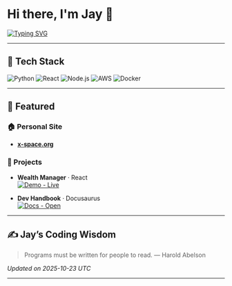 # Hi there, I'm Jay 👋

[![Typing SVG](https://readme-typing-svg.herokuapp.com?size=24&color=00FFB1&lines=Full+Stack+Developer;AI+Explorer;Finance+Tech+Enthusiast)](https://git.io/typing-svg)

---

## 🔧 Tech Stack
![Python](https://img.shields.io/badge/Python-3776AB?style=flat&logo=python&logoColor=white)
![React](https://img.shields.io/badge/React-20232A?style=flat&logo=react&logoColor=61DAFB)
![Node.js](https://img.shields.io/badge/Node.js-43853D?style=flat&logo=node.js&logoColor=white)
![AWS](https://img.shields.io/badge/AWS-232F3E?style=flat&logo=amazon-aws&logoColor=white)
![Docker](https://img.shields.io/badge/Docker-2496ED?style=flat&logo=docker&logoColor=white)


---

## 🚀 Featured

### 🏠 Personal Site
- **[x-space.org](https://www.x-space.org/)**

### 🧩 Projects

- **Wealth Manager** · React  
  [![Demo - Live](https://img.shields.io/badge/Demo-Live-0ea5e9?logo=firefox&logoColor=white)](https://main.d4tpjv4j2qfbh.amplifyapp.com/)

- **Dev Handbook** · Docusaurus  
  [![Docs - Open](https://img.shields.io/badge/Docs-Open-10b981?logo=readthedocs&logoColor=white)](https://main.d14ojvt2csxlb8.amplifyapp.com/)

---

## ✍️ Jay’s Coding Wisdom
<!-- wisdom:start -->
> Programs must be written for people to read. — Harold Abelson

*Updated on 2025-10-23 UTC*
<!-- wisdom:end -->

---

